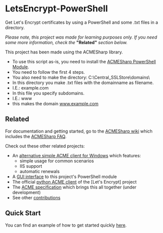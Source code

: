 # LetsEncrypt-PowerShell
Get Let's Encrypt certificates by using a PowerShell and some .txt files in a directory.

*Please note, this project was made for learning purposes only.*
*If you need some more information, check the* **"Related"** *section below.*

This project has been made using the ACMESharp library.

* To use this script as-is, you need to install the [ACMESharp PowerShell Module](https://github.com/ebekker/ACMESharp/wiki/Quick-Start).
 * You need to follow the first 4 steps.
* You also need to make the directory: C:\Central_SSLStore\domains\
 * In this directory you make .txt files with the domainname as filename.
  * I.E.:  example.com
 * In this file you specify subdomains.
  * I.E.: www 
  * this makes the domain www.example.com

## Related

For documentation and getting started, go to the [ACMESharp wiki](https://github.com/ebekker/ACMESharp/wiki) which includes the [ACMESharp FAQ](https://github.com/ebekker/ACMESharp/wiki/FAQ).


Check out these other related projects:

* An [alternative simple ACME client for Windows](https://github.com/Lone-Coder/letsencrypt-win-simple) which features:
  * simple usage for common scenarios
  * IIS support
  * automatic renewals
* A [GUI interface](https://github.com/webprofusion/Certify) to this project's PowerShell module
* The official [python ACME client](https://github.com/letsencrypt/letsencrypt) of the [Let's Encrypt] project
* The [ACME specification](https://github.com/ietf-wg-acme/acme) which brings this all together (under development)
* See other [contributions](https://github.com/ebekker/ACMESharp/wiki/Contributions)


## Quick Start

You can find an example of how to get started quickly [here](https://github.com/ebekker/ACMESharp/wiki/Quick-Start).



